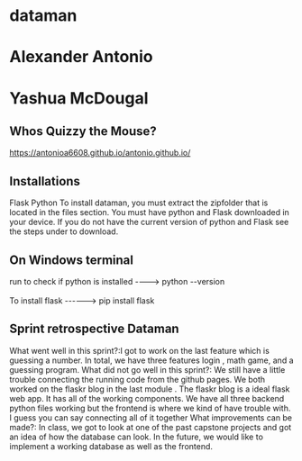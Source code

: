 # dataman
# Alexander Antonio 
# Yashua McDougal

Whos Quizzy the Mouse?
-------------------
https://antonioa6608.github.io/antonio.github.io/

Installations
---------------------
Flask 
Python 
To install dataman, you must extract the zipfolder that is located in the files section. You must have python and Flask downloaded in your device. If you do not have the current version of python and Flask see the steps under to download. 

On Windows terminal 
--------------------
run to check if python is installed ---->      python --version 
<br> <br> 
To install flask ------> pip install flask 

Sprint retrospective  Dataman
------------------------------
What went well in this sprint?:I got to work on the last feature which is  guessing a number. In total, we have three features login , math game, and a guessing program. 
What did not go well in this sprint?: We still have a little trouble connecting the running  code from the github pages. We both worked on the flaskr blog in the last module . The flaskr blog is a ideal flask web app. It has all of the working components. We have all three backend python files working but the frontend is where we kind of have trouble with. I guess you can say connecting all of it  together 
What improvements can be made?: In class, we got to look at one of the past capstone projects and got an idea of how the database can look. In the future, we would like to implement a working database as well as the frontend. 





